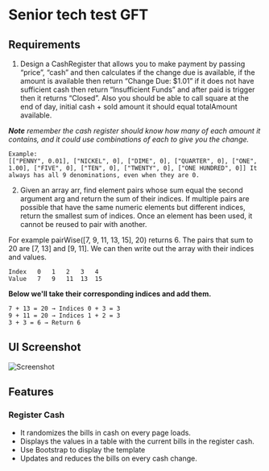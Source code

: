 # Senior tech test GFT

## Requirements

1. Design a CashRegister  that allows you to make payment by passing “price”, “cash” and then calculates if the change due is available, if the amount is available then return “Change Due: $1.01” if it does not have sufficient cash then return “Insufficient Funds” and after paid is trigger then it returns “Closed”. Also you should be able to call square at the end of day, initial cash + sold amount it should equal totalAmount available.

_**Note** remember the cash register should know how many of each amount it contains, and it could use combinations of each to give you the change._

```
Example:
[["PENNY", 0.01], ["NICKEL", 0], ["DIME", 0], ["QUARTER", 0], ["ONE", 1.00], ["FIVE", 0], ["TEN", 0], ["TWENTY", 0], ["ONE HUNDRED", 0]] It always has all 9 denominations, even when they are 0.
```

2. Given an array arr, find element pairs whose sum equal the second argument arg and return the sum of their indices.
If multiple pairs are possible that have the same numeric elements but different indices, return the smallest sum of indices. Once an element has been used, it cannot be reused to pair with another.

For example pairWise([7, 9, 11, 13, 15], 20) returns 6. The pairs that sum to 20 are [7, 13] and [9, 11]. We can then write out the array with their indices and values.
```
Index	0	1	2	3	4
Value	7	9	11	13	15
```
**Below we'll take their corresponding indices and add them.**
```
7 + 13 = 20 → Indices 0 + 3 = 3
9 + 11 = 20 → Indices 1 + 2 = 3
3 + 3 = 6 → Return 6
```

## UI Screenshot

![Screenshot](0.jpg)

## Features
### Register Cash
- It randomizes the bills in cash on every page loads.
- Displays the values in a table with the current bills in the register cash.
- Use Bootstrap to display the template
- Updates and reduces the bills on every cash change.





